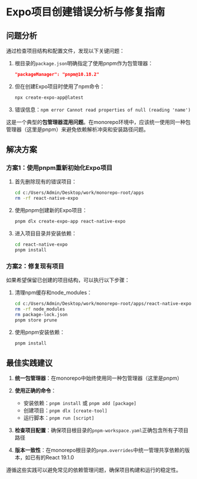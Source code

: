 # Expo项目创建错误分析与修复指南

## 问题分析

通过检查项目结构和配置文件，发现以下关键问题：

1. 根目录的`package.json`明确指定了使用pnpm作为包管理器：
   ```json
   "packageManager": "pnpm@10.18.2"
   ```

2. 但在创建Expo项目时使用了npm命令：
   ```bash
   npx create-expo-app@latest
   ```

3. 错误信息：`npm error Cannot read properties of null (reading 'name')`

这是一个典型的**包管理器混用问题**。在monorepo环境中，应该统一使用同一种包管理器（这里是pnpm）来避免依赖解析冲突和安装路径问题。

## 解决方案

### 方案1：使用pnpm重新初始化Expo项目

1. 首先删除现有的错误项目：
   ```bash
   cd c:/Users/Admin/Desktop/work/monorepo-root/apps
   rm -rf react-native-expo
   ```

2. 使用pnpm创建新的Expo项目：
   ```bash
   pnpm dlx create-expo-app react-native-expo
   ```

3. 进入项目目录并安装依赖：
   ```bash
   cd react-native-expo
   pnpm install
   ```

### 方案2：修复现有项目

如果希望保留已创建的项目结构，可以执行以下步骤：

1. 清理npm缓存和node_modules：
   ```bash
   cd c:/Users/Admin/Desktop/work/monorepo-root/apps/react-native-expo
   rm -rf node_modules
   rm package-lock.json
   pnpm store prune
   ```

2. 使用pnpm安装依赖：
   ```bash
   pnpm install
   ```

## 最佳实践建议

1. **统一包管理器**：在monorepo中始终使用同一种包管理器（这里是pnpm）

2. **使用正确的命令**：
   - 安装依赖：`pnpm install` 或 `pnpm add [package]`
   - 创建项目：`pnpm dlx [create-tool]`
   - 运行脚本：`pnpm run [script]`

3. **检查项目配置**：确保项目根目录的`pnpm-workspace.yaml`正确包含所有子项目路径

4. **版本一致性**：在monorepo根目录的`pnpm.overrides`中统一管理共享依赖的版本，如已有的React 19.1.0

遵循这些实践可以避免常见的依赖管理问题，确保项目构建和运行的稳定性。